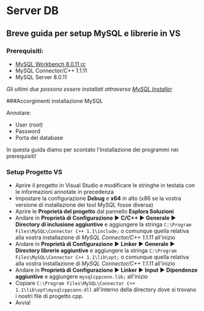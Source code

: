 # Server DB

## Breve guida per setup MySQL e librerie in VS

### Prerequisiti:

- [MySQL Workbench 8.0.11 rc ](https://dev.mysql.com/downloads/workbench/8.0.html)
- MySQL Connector/C++ 1.1.11
- MySQL Server 8.0.11

_Gli ultimi due possono essere installati attraverso [MySQL Installer](https://dev.mysql.com/downloads/installer/)_

###Accorgimenti installazione MySQL 

Annotare:

- User (_root_)
- Password
- Porta del database

In questa guida diamo per scontato l'installazione dei programmi nei prerequisiti!

### Setup Progetto VS

- Aprire il progetto in Visual Studio e modificare le stringhe in testata con le informazioni annotate in precedenza
- Impostare la configurazione **Debug** e **x64** in alto (x86 se la vostra versione di installazione dei tool MySQL fosse diversa)
- Aprire le **Proprietà del progetto** dal pannello **Esplora Soluzioni**
- Andare in **Proprietà di Configurazione** :arrow_forward: **C/C++** :arrow_forward: **Generale** :arrow_forward: **Directory di inclusione aggiuntive** e aggiungere la stringa `C:\Program Files\MySQL\Connector C++ 1.1\include;` o comunque quella relativa alla vostra installazione di *MySQL Connector/C++ 1.1.11* all'inizio
- Andare in **Proprietà di Configurazione** :arrow_forward: **Linker** :arrow_forward: **Generale** :arrow_forward: **Directory librerie aggiuntive** e aggiungere la stringa `C:\Program Files\MySQL\Connector C++ 1.1\lib\opt;` o comunque quella relativa alla vostra installazione di *MySQL Connector/C++ 1.1.11* all'inizio
- Andare in **Proprietà di Configurazione** :arrow_forward: **Linker** :arrow_forward: **Input** :arrow_forward: **Dipendenze aggiuntive**  e aggiungere `mysqlcppconn.lib;` all'inizio
- Copiare `C:\Program Files\MySQL\Connector C++ 1.1\lib\opt\mysqlcppconn.dll` all'interno della directory dove si trovano i nostri file di progetto cpp.
- Avvia! 